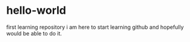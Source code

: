 # hello-world
first learning repository
i am here to start learning github and hopefully would be able to do it.
